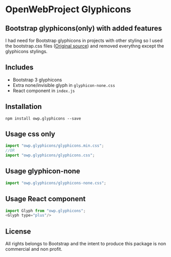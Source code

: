 # OpenWebProject Glyphicons

## Bootstrap glyphicons(only) with added features

I had need for Bootstrap glyphicons in projects with other styling so I used the bootstrap.css files ([Original source](https://getbootstrap.com/docs/3.4/)) and removed everythng except the glyphicons stylings.

## Includes
* Bootstrap 3 glyphicons
* Extra none/invisible glyph in `glyphicon-none.css`
* React component in `index.js`

## Installation
`npm install owp.glyphicons --save`

## Usage css only
```javascript
import "owp.glyphicons/glyphicons.min.css";
//OR
import "owp.glyphicons/glyphicons.css";
```

## Usage glyphicon-none
```javascript
import "owp.glyphicons/glyphicons-none.css";
```

## Usage React component
```javascript
import Glyph from "owp.glyphicons";
<Glyph type="plus"/>
```

## License
All rights belongs to Bootstrap and the intent to produce this package is non commercial and non profit.